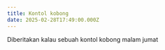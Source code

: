 ```yaml
---
title: Kontol kobong
date: 2025-02-28T17:49:00.000Z
---
```

Diberitakan kalau sebuah kontol kobong malam jumat

